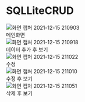 # SQLLiteCRUD

![화면 캡처 2021-12-15 210903](https://user-images.githubusercontent.com/76406599/146184691-00fce227-e2fc-4cba-9ea0-13d585da30ab.png)<br/>메인화면<br/>
![화면 캡처 2021-12-15 210918](https://user-images.githubusercontent.com/76406599/146185719-d9a7e1d9-6e81-4ee6-8add-cbb813b6d2b2.png)<br/>데이터 추가 후 보기<br/>
![화면 캡처 2021-12-15 211022](https://user-images.githubusercontent.com/76406599/146184802-bd21662b-bc2d-442e-943a-cc1b1d21a522.png)<br/>수정<br/>
![화면 캡처 2021-12-15 211010](https://user-images.githubusercontent.com/76406599/146184823-d452b8d3-43e6-4a64-9894-a6aafd3e5780.png)<br/>수정 후 보기<br/>
![화면 캡처 2021-12-15 211051](https://user-images.githubusercontent.com/76406599/146184850-7eba9e11-8a4c-4254-8195-fccb38de2c52.png)<br/>삭제 후 보기<br/>
